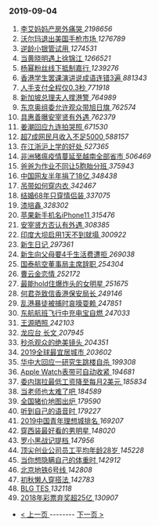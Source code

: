 ### 2019-09-04 
1. [ 李艾妈妈产房外痛哭 ](https://s.weibo.com/weibo?q=%23%E6%9D%8E%E8%89%BE%E5%A6%88%E5%A6%88%E4%BA%A7%E6%88%BF%E5%A4%96%E7%97%9B%E5%93%AD%23&Refer=top) *2198656*
1. [ 沃尔玛退出美国手枪市场 ](https://s.weibo.com/weibo?q=%E6%B2%83%E5%B0%94%E7%8E%9B%E9%80%80%E5%87%BA%E7%BE%8E%E5%9B%BD%E6%89%8B%E6%9E%AA%E5%B8%82%E5%9C%BA&Refer=top) *1276789*
1. [ 逆龄小银管试用 ](https://s.weibo.com/weibo?q=%23%E9%80%86%E9%BE%84%E5%B0%8F%E9%93%B6%E7%AE%A1%E8%AF%95%E7%94%A8%23&topic_ad=1&Refer=top) *1274531*
1. [ 当黄晓明遇上徐锦江 ](https://s.weibo.com/weibo?q=%23%E5%BD%93%E9%BB%84%E6%99%93%E6%98%8E%E9%81%87%E4%B8%8A%E5%BE%90%E9%94%A6%E6%B1%9F%23&Refer=top) *1266521*
1. [ 杨幂粉丝线下抵制嘉行 ](https://s.weibo.com/weibo?q=%23%E6%9D%A8%E5%B9%82%E7%B2%89%E4%B8%9D%E7%BA%BF%E4%B8%8B%E6%8A%B5%E5%88%B6%E5%98%89%E8%A1%8C%23&Refer=top) *1239276*
1. [ 香港学生罢课演讲说成语连错3遍 ](https://s.weibo.com/weibo?q=%23%E9%A6%99%E6%B8%AF%E5%AD%A6%E7%94%9F%E7%BD%A2%E8%AF%BE%E6%BC%94%E8%AE%B2%E8%AF%B4%E6%88%90%E8%AF%AD%E8%BF%9E%E9%94%993%E9%81%8D%23&Refer=top) *881343*
1. [ 人手支付全程仅0.3秒 ](https://s.weibo.com/weibo?q=%23%E4%BA%BA%E6%89%8B%E6%94%AF%E4%BB%98%E5%85%A8%E7%A8%8B%E4%BB%850.3%E7%A7%92%23&Refer=top) *771918*
1. [ 新加坡总理夫人撑港警 ](https://s.weibo.com/weibo?q=%23%E6%96%B0%E5%8A%A0%E5%9D%A1%E6%80%BB%E7%90%86%E5%A4%AB%E4%BA%BA%E6%92%91%E6%B8%AF%E8%AD%A6%23&Refer=top) *764989*
1. [ 东京奥组委允许观众带旭日旗 ](https://s.weibo.com/weibo?q=%23%E4%B8%9C%E4%BA%AC%E5%A5%A5%E7%BB%84%E5%A7%94%E5%85%81%E8%AE%B8%E8%A7%82%E4%BC%97%E5%B8%A6%E6%97%AD%E6%97%A5%E6%97%97%23&Refer=top) *762574*
1. [ 具惠善曝安宰贤有外遇 ](https://s.weibo.com/weibo?q=%23%E5%85%B7%E6%83%A0%E5%96%84%E6%9B%9D%E5%AE%89%E5%AE%B0%E8%B4%A4%E6%9C%89%E5%A4%96%E9%81%87%23&Refer=top) *762379*
1. [ 姜潮回应九连拍哭照 ](https://s.weibo.com/weibo?q=%23%E5%A7%9C%E6%BD%AE%E5%9B%9E%E5%BA%94%E4%B9%9D%E8%BF%9E%E6%8B%8D%E5%93%AD%E7%85%A7%23&Refer=top) *671530*
1. [ 超7成网民月收入不足5000 ](https://s.weibo.com/weibo?q=%23%E8%B6%857%E6%88%90%E7%BD%91%E6%B0%91%E6%9C%88%E6%94%B6%E5%85%A5%E4%B8%8D%E8%B6%B35000%23&Refer=top) *588157*
1. [ 在江浙沪上学的好处 ](https://s.weibo.com/weibo?q=%23%E5%9C%A8%E6%B1%9F%E6%B5%99%E6%B2%AA%E4%B8%8A%E5%AD%A6%E7%9A%84%E5%A5%BD%E5%A4%84%23&Refer=top) *527365*
1. [ 非洲猪瘟疫情蔓延至越南全部省市 ](https://s.weibo.com/weibo?q=%23%E9%9D%9E%E6%B4%B2%E7%8C%AA%E7%98%9F%E7%96%AB%E6%83%85%E8%94%93%E5%BB%B6%E8%87%B3%E8%B6%8A%E5%8D%97%E5%85%A8%E9%83%A8%E7%9C%81%E5%B8%82%23&Refer=top) *506469*
1. [ 爸爸为作业不同让5胞胎分班 ](https://s.weibo.com/weibo?q=%23%E7%88%B8%E7%88%B8%E4%B8%BA%E4%BD%9C%E4%B8%9A%E4%B8%8D%E5%90%8C%E8%AE%A95%E8%83%9E%E8%83%8E%E5%88%86%E7%8F%AD%23&Refer=top) *375943*
1. [ 中国网友半年捐了18亿 ](https://s.weibo.com/weibo?q=%23%E4%B8%AD%E5%9B%BD%E7%BD%91%E5%8F%8B%E5%8D%8A%E5%B9%B4%E6%8D%90%E4%BA%8618%E4%BA%BF%23&Refer=top) *348438*
1. [ 吊带如何穿内衣 ](https://s.weibo.com/weibo?q=%23%E5%90%8A%E5%B8%A6%E5%A6%82%E4%BD%95%E7%A9%BF%E5%86%85%E8%A1%A3%23&Refer=top) *342467*
1. [ 结婚68年只穿情侣装 ](https://s.weibo.com/weibo?q=%23%E7%BB%93%E5%A9%9A68%E5%B9%B4%E5%8F%AA%E7%A9%BF%E6%83%85%E4%BE%A3%E8%A3%85%23&Refer=top) *337075*
1. [ 漆培鑫 ](https://s.weibo.com/weibo?q=%23%E6%BC%86%E5%9F%B9%E9%91%AB%23&Refer=top) *328302*
1. [ 苹果新手机名iPhone11 ](https://s.weibo.com/weibo?q=%23%E8%8B%B9%E6%9E%9C%E6%96%B0%E6%89%8B%E6%9C%BA%E5%90%8DiPhone11%23&Refer=top) *315476*
1. [ 安宰贤方否认有外遇 ](https://s.weibo.com/weibo?q=%23%E5%AE%89%E5%AE%B0%E8%B4%A4%E6%96%B9%E5%90%A6%E8%AE%A4%E6%9C%89%E5%A4%96%E9%81%87%23&Refer=top) *308385*
1. [ 印度大坝启用1天不到就塌 ](https://s.weibo.com/weibo?q=%23%E5%8D%B0%E5%BA%A6%E5%A4%A7%E5%9D%9D%E5%90%AF%E7%94%A81%E5%A4%A9%E4%B8%8D%E5%88%B0%E5%B0%B1%E5%A1%8C%23&Refer=top) *300922*
1. [ 新生日记 ](https://s.weibo.com/weibo?q=%E6%96%B0%E7%94%9F%E6%97%A5%E8%AE%B0&Refer=top) *297361*
1. [ 新生向父母要4千生活费遭拒 ](https://s.weibo.com/weibo?q=%23%E6%96%B0%E7%94%9F%E5%90%91%E7%88%B6%E6%AF%8D%E8%A6%814%E5%8D%83%E7%94%9F%E6%B4%BB%E8%B4%B9%E9%81%AD%E6%8B%92%23&Refer=top) *269038*
1. [ 国泰航空董事局主席辞职 ](https://s.weibo.com/weibo?q=%E5%9B%BD%E6%B3%B0%E8%88%AA%E7%A9%BA%E8%91%A3%E4%BA%8B%E5%B1%80%E4%B8%BB%E5%B8%AD%E8%BE%9E%E8%81%8C&Refer=top) *254304*
1. [ 曹云金恋情 ](https://s.weibo.com/weibo?q=%23%E6%9B%B9%E4%BA%91%E9%87%91%E6%81%8B%E6%83%85%23&Refer=top) *252172*
1. [ 最能hold住爆炸头的女明星 ](https://s.weibo.com/weibo?q=%23%E6%9C%80%E8%83%BDhold%E4%BD%8F%E7%88%86%E7%82%B8%E5%A4%B4%E7%9A%84%E5%A5%B3%E6%98%8E%E6%98%9F%23&Refer=top) *251675*
1. [ 何君尧致信香港保安局长 ](https://s.weibo.com/weibo?q=%23%E4%BD%95%E5%90%9B%E5%B0%A7%E8%87%B4%E4%BF%A1%E9%A6%99%E6%B8%AF%E4%BF%9D%E5%AE%89%E5%B1%80%E9%95%BF%23&Refer=top) *249146*
1. [ 乱港暴徒被捕时哀嚎耍赖 ](https://s.weibo.com/weibo?q=%23%E4%B9%B1%E6%B8%AF%E6%9A%B4%E5%BE%92%E8%A2%AB%E6%8D%95%E6%97%B6%E5%93%80%E5%9A%8E%E8%80%8D%E8%B5%96%23&Refer=top) *247851*
1. [ 东航航班飞行中充电宝自燃 ](https://s.weibo.com/weibo?q=%23%E4%B8%9C%E8%88%AA%E8%88%AA%E7%8F%AD%E9%A3%9E%E8%A1%8C%E4%B8%AD%E5%85%85%E7%94%B5%E5%AE%9D%E8%87%AA%E7%87%83%23&Refer=top) *247033*
1. [ 王源晒照 ](https://s.weibo.com/weibo?q=%23%E7%8E%8B%E6%BA%90%E6%99%92%E7%85%A7%23&Refer=top) *242103*
1. [ 龙应台 长文 ](https://s.weibo.com/weibo?q=%E9%BE%99%E5%BA%94%E5%8F%B0%20%E9%95%BF%E6%96%87&Refer=top) *207945*
1. [ 秒杀观众的绝美镜头 ](https://s.weibo.com/weibo?q=%23%E7%A7%92%E6%9D%80%E8%A7%82%E4%BC%97%E7%9A%84%E7%BB%9D%E7%BE%8E%E9%95%9C%E5%A4%B4%23&Refer=top) *204351*
1. [ 2019全球最宜居城市 ](https://s.weibo.com/weibo?q=%232019%E5%85%A8%E7%90%83%E6%9C%80%E5%AE%9C%E5%B1%85%E5%9F%8E%E5%B8%82%23&Refer=top) *203602*
1. [ 华中大回应一研究生跳楼自杀 ](https://s.weibo.com/weibo?q=%23%E5%8D%8E%E4%B8%AD%E5%A4%A7%E5%9B%9E%E5%BA%94%E4%B8%80%E7%A0%94%E7%A9%B6%E7%94%9F%E8%B7%B3%E6%A5%BC%E8%87%AA%E6%9D%80%23&Refer=top) *199308*
1. [ Apple Watch表带可自动收紧 ](https://s.weibo.com/weibo?q=Apple%20Watch%E8%A1%A8%E5%B8%A6%E5%8F%AF%E8%87%AA%E5%8A%A8%E6%94%B6%E7%B4%A7&Refer=top) *194681*
1. [ 委内瑞拉最低工资降至每月2美元 ](https://s.weibo.com/weibo?q=%23%E5%A7%94%E5%86%85%E7%91%9E%E6%8B%89%E6%9C%80%E4%BD%8E%E5%B7%A5%E8%B5%84%E9%99%8D%E8%87%B3%E6%AF%8F%E6%9C%882%E7%BE%8E%E5%85%83%23&Refer=top) *185834*
1. [ 当老师也太难了吧 ](https://s.weibo.com/weibo?q=%23%E5%BD%93%E8%80%81%E5%B8%88%E4%B9%9F%E5%A4%AA%E9%9A%BE%E4%BA%86%E5%90%A7%23&Refer=top) *184589*
1. [ 全国猪价地图出炉 ](https://s.weibo.com/weibo?q=%23%E5%85%A8%E5%9B%BD%E7%8C%AA%E4%BB%B7%E5%9C%B0%E5%9B%BE%E5%87%BA%E7%82%89%23&Refer=top) *179590*
1. [ 听到自己的语音时 ](https://s.weibo.com/weibo?q=%23%E5%90%AC%E5%88%B0%E8%87%AA%E5%B7%B1%E7%9A%84%E8%AF%AD%E9%9F%B3%E6%97%B6%23&Refer=top) *179227*
1. [ 2019中国青年理想城排名 ](https://s.weibo.com/weibo?q=%232019%E4%B8%AD%E5%9B%BD%E9%9D%92%E5%B9%B4%E7%90%86%E6%83%B3%E5%9F%8E%E6%8E%92%E5%90%8D%23&Refer=top) *169207*
1. [ 穿西装最好看的男明星 ](https://s.weibo.com/weibo?q=%23%E7%A9%BF%E8%A5%BF%E8%A3%85%E6%9C%80%E5%A5%BD%E7%9C%8B%E7%9A%84%E7%94%B7%E6%98%8E%E6%98%9F%23&Refer=top) *148020*
1. [ 罗小黑战记提档 ](https://s.weibo.com/weibo?q=%23%E7%BD%97%E5%B0%8F%E9%BB%91%E6%88%98%E8%AE%B0%E6%8F%90%E6%A1%A3%23&Refer=top) *147956*
1. [ 顶尖创业公司员工平均年龄28岁 ](https://s.weibo.com/weibo?q=%23%E9%A1%B6%E5%B0%96%E5%88%9B%E4%B8%9A%E5%85%AC%E5%8F%B8%E5%91%98%E5%B7%A5%E5%B9%B3%E5%9D%87%E5%B9%B4%E9%BE%8428%E5%B2%81%23&Refer=top) *145228*
1. [ 当你想隐瞒自己的体重时 ](https://s.weibo.com/weibo?q=%23%E5%BD%93%E4%BD%A0%E6%83%B3%E9%9A%90%E7%9E%92%E8%87%AA%E5%B7%B1%E7%9A%84%E4%BD%93%E9%87%8D%E6%97%B6%23&Refer=top) *142912*
1. [ 北京地铁6号线 ](https://s.weibo.com/weibo?q=%E5%8C%97%E4%BA%AC%E5%9C%B0%E9%93%816%E5%8F%B7%E7%BA%BF&Refer=top) *142808*
1. [ 初秋懒人穿搭法 ](https://s.weibo.com/weibo?q=%23%E5%88%9D%E7%A7%8B%E6%87%92%E4%BA%BA%E7%A9%BF%E6%90%AD%E6%B3%95%23&Refer=top) *142783*
1. [ BLG TES ](https://s.weibo.com/weibo?q=%23BLG%20TES%23&Refer=top) *132118*
1. [ 2018年彩票弃奖超25亿 ](https://s.weibo.com/weibo?q=%232018%E5%B9%B4%E5%BD%A9%E7%A5%A8%E5%BC%83%E5%A5%96%E8%B6%8525%E4%BA%BF%23&Refer=top) *130907* 

- [ < 上一页 ](https://github.com/able8/weibo-hot-record/blob/master/2019-09-03.md) -------- [ 下一页 > ](https://github.com/able8/weibo-hot-record/blob/master/2019-09-05.md)